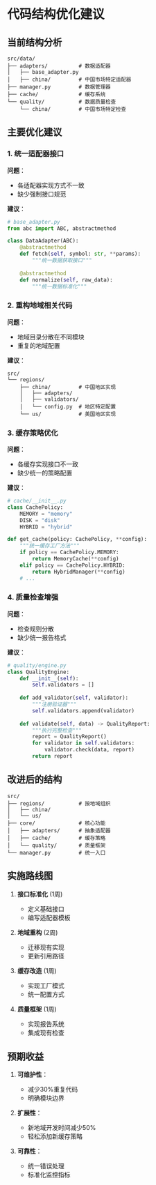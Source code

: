 # 代码结构优化建议

## 当前结构分析

```text
src/data/
├── adapters/          # 数据适配器
│   ├── base_adapter.py
│   ├── china/         # 中国市场特定适配器
├── manager.py         # 数据管理器
├── cache/             # 缓存系统
└── quality/           # 数据质量检查
    └── china/         # 中国市场特定检查
```

## 主要优化建议

### 1. 统一适配器接口

**问题**：
- 各适配器实现方式不一致
- 缺少强制接口规范

**建议**：
```python
# base_adapter.py
from abc import ABC, abstractmethod

class DataAdapter(ABC):
    @abstractmethod
    def fetch(self, symbol: str, **params):
        """统一数据获取接口"""
    
    @abstractmethod 
    def normalize(self, raw_data):
        """统一数据标准化"""
```

### 2. 重构地域相关代码

**问题**：
- 地域目录分散在不同模块
- 重复的地域配置

**建议**：
```text
src/
└── regions/
    ├── china/         # 中国地区实现
    │   ├── adapters/
    │   ├── validators/ 
    │   └── config.py  # 地区特定配置
    └── us/            # 美国地区实现
```

### 3. 缓存策略优化

**问题**：
- 各缓存实现接口不一致
- 缺少统一的策略配置

**建议**：
```python
# cache/__init__.py
class CachePolicy:
    MEMORY = "memory"
    DISK = "disk"
    HYBRID = "hybrid"

def get_cache(policy: CachePolicy, **config):
    """统一缓存工厂方法"""
    if policy == CachePolicy.MEMORY:
        return MemoryCache(**config)
    elif policy == CachePolicy.HYBRID:
        return HybridManager(**config)
    # ...
```

### 4. 质量检查增强

**问题**：
- 检查规则分散
- 缺少统一报告格式

**建议**：
```python
# quality/engine.py
class QualityEngine:
    def __init__(self):
        self.validators = []
    
    def add_validator(self, validator):
        """注册验证器"""
        self.validators.append(validator)
    
    def validate(self, data) -> QualityReport:
        """执行完整检查"""
        report = QualityReport()
        for validator in self.validators:
            validator.check(data, report)
        return report
```

## 改进后的结构

```text
src/
├── regions/           # 按地域组织
│   ├── china/
│   └── us/
├── core/              # 核心功能
│   ├── adapters/      # 抽象适配器
│   ├── cache/         # 缓存策略
│   └── quality/       # 质量框架
└── manager.py         # 统一入口
```

## 实施路线图

1. **接口标准化** (1周)
   - 定义基础接口
   - 编写适配器模板

2. **地域重构** (2周)
   - 迁移现有实现
   - 更新引用路径

3. **缓存改造** (1周)
   - 实现工厂模式
   - 统一配置方式

4. **质量框架** (1周)
   - 实现报告系统
   - 集成现有检查

## 预期收益

1. **可维护性**：
   - 减少30%重复代码
   - 明确模块边界

2. **扩展性**：
   - 新地域开发时间减少50%
   - 轻松添加新缓存策略

3. **可靠性**：
   - 统一错误处理
   - 标准化监控指标
```

